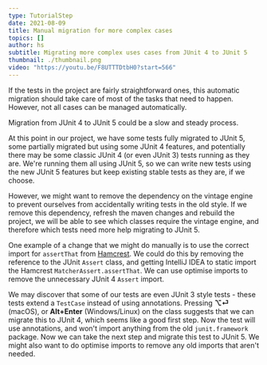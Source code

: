```yaml
---
type: TutorialStep
date: 2021-08-09
title: Manual migration for more complex cases
topics: []
author: hs
subtitle: Migrating more complex uses cases from JUnit 4 to JUnit 5
thumbnail: ./thumbnail.png
video: "https://youtu.be/F8UTTTDtbH0?start=566"
---
```


If the tests in the project are fairly straightforward ones, this automatic migration should take care of most of the tasks that need to happen. However, not all cases can be managed automatically.

Migration from JUnit 4 to JUnit 5 could be a slow and steady process.

At this point in our project, we have some tests fully migrated to JUnit 5, some partially migrated but using some JUnit 4 features, and potentially there may be some classic JUnit 4 (or even JUnit 3) tests running as they are. We're running them all using JUnit 5, so we can write new tests using the new JUnit 5 features but keep existing stable tests as they are, if we choose.

However, we might want to remove the dependency on the vintage engine to prevent ourselves from accidentally writing tests in the old style. If we remove this dependency, refresh the maven changes and rebuild the project, we will be able to see which classes require the vintage engine, and therefore which tests need more help migrating to JUnit 5.

One example of a change that we might do manually is to use the correct import for `assertThat` from [Hamcrest](http://hamcrest.org/JavaHamcrest/). We could do this by removing the reference to the JUnit `Assert` class, and getting IntelliJ IDEA to static import the Hamcrest `MatcherAssert.assertThat`. We can use optimise imports to remove the unnecessary JUnit 4 `Assert` import.

We may discover that some of our tests are even JUnit 3 style tests - these tests extend a `TestCase` instead of using annotations. Pressing **⌥⏎** (macOS), or **Alt+Enter** (Windows/Linux) on the class suggests that we can migrate this to JUnit 4, which seems like a good first step. Now the test will use annotations, and won't import anything from the old `junit.framework` package. Now we can take the next step and migrate this test to JUnit 5. We might also want to do optimise imports to remove any old imports that aren't needed.
